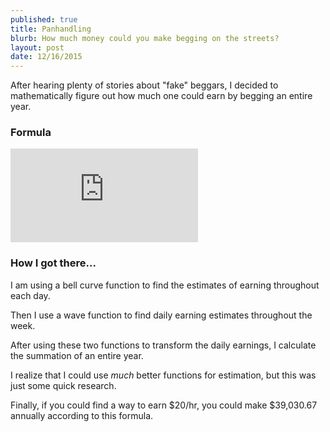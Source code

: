 ```yaml
---
published: true
title: Panhandling
blurb: How much money could you make begging on the streets?
layout: post
date: 12/16/2015
---
```


After hearing plenty of stories about "fake" beggars, I decided to mathematically figure out how much one could earn by begging an entire year.

### Formula
![Formula](https://latex.codecogs.com/gif.latex?%5Csum_%7Bd%3D1%7D%5E%7B365%7D%20%5Cleft%20%5B%5Csum_%7Bh%3D1%7D%5E%7B24%7D%20e%5E%7B-%5Cleft%20%28%20%5Cfrac%7Bh-12%7D%7B6%7D%20%5Cright%20%29%5E2%7D%20%5Cright%20%5D%20%5Ccdot%20%5Cfrac%7B%5Csin%20%5Cleft%20%28%5Cfrac%7Bd%7D%7B7%7D%20%5Cright%29%20&plus;%201%7D%7B2%7D)

### How I got there...

I am using a bell curve function to find the estimates of earning throughout each day.

Then I use a wave function to find daily earning estimates throughout the week.

After using these two functions to transform the daily earnings, I calculate the summation of an entire year.

I realize that I could use *much* better functions for estimation, but this was just some quick research.

Finally, if you could find a way to earn $20/hr, you could make $39,030.67 annually according to this formula.
